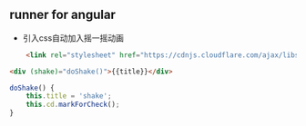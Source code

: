 ## runner for angular

- 引入css自动加入摇一摇动画

```html
    <link rel="stylesheet" href="https://cdnjs.cloudflare.com/ajax/libs/animate.css/3.5.2/animate.min.css">
```

```html
<div (shake)="doShake()">{{title}}</div>
```

```ts
doShake() {
    this.title = 'shake';
    this.cd.markForCheck();
}
```